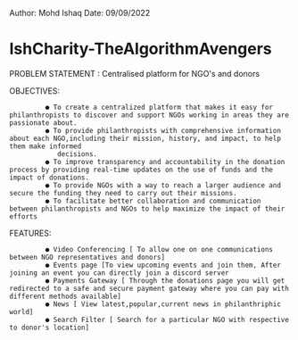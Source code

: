 Author: Mohd Ishaq
Date: 09/09/2022
# IshCharity-TheAlgorithmAvengers

PROBLEM STATEMENT : Centralised platform for NGO's and donors

OBJECTIVES:

             ● To create a centralized platform that makes it easy for philanthropists to discover and support NGOs working in areas they are passionate about.
             ● To provide philanthropists with comprehensive information about each NGO,including their mission, history, and impact, to help them make informed
                decisions.
             ● To improve transparency and accountability in the donation process by providing real-time updates on the use of funds and the impact of donations.
             ● To provide NGOs with a way to reach a larger audience and secure the funding they need to carry out their missions.
             ● To facilitate better collaboration and communication between philanthropists and NGOs to help maximize the impact of their efforts
             
 FEATURES:
 
             ● Video Conferencing [ To allow one on one communications between NGO representatives and donors]
             ● Events page [To view upcoming events and join them, After joining an event you can directly join a discord server 
             ● Payments Gateway [ Through the donations page you will get redirected to a safe and secure payment gateway where you can pay with different methods available]
             ● News [ View latest,popular,current news in philanthriphic world]
             ● Search Filter [ Search for a particular NGO with respective to donor's location]
